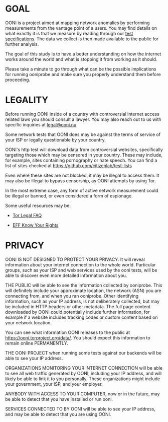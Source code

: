 # GOAL

OONI is a project aimed at mapping network anomalies by performing measurements
from the vantage point of a users.
You may find details on what exactly it is that we measure by reading through
our [test specifications](https://github.com/TheTorProject/ooni-spec/tree/master/test-specs).
The data we collect is then made available to the public for further analysis.

The goal of this study is to have a better understanding on how the internet
works around the world and what is stopping it from working as it should.

Please take a minute to go through what can be the possible implications for
running ooniprobe and make sure you properly understand them before proceeding.

# LEGALITY

Before running OONI inside of a country with controversial internet access
related laws you should consult a lawyer. You may also reach out to us with
specific inquiries at legal@ooni.nu.

Some network tests that OONI does may be against the terms of service of your
ISP or legally questionable by your country.

OONI's http test will download data from controversial websites,
specifically targeting those which may be censored in your country.
These may include, for example, sites containing pornography or hate
speech. You can find a list of sites checked at
https://github.com/citizenlab/test-lists

Even where these sites are not blocked, it may be illegal to access
them. It may also be illegal to bypass censorship, as OONI attempts by
using Tor.

In the most extreme case, any form of active network measurement could be
illegal or banned, or even considered a form of espionage.

Some useful resources may be:

* [Tor Legal FAQ](https://www.eff.org/torchallenge/faq.html)

* [EFF Know Your Rights](https://www.eff.org/issues/know-your-rights)

# PRIVACY

OONI IS NOT DESIGNED TO PROTECT YOUR PRIVACY. It will reveal information
about your internet connection to the whole world. Particular groups,
such as your ISP and web services used by the ooni tests, will be able
to discover even more detailed information about you.

THE PUBLIC will be able to see the information collected by ooniprobe.
This will definitely include your approximate location, the network
(ASN) you are connecting from, and when you ran ooniprobe. Other
identifying information, such as your IP address, is not deliberately
collected, but may be included in HTTP headers or other metadata. The
full page content downloaded by OONI could potentially include further
information, for example if a website includes tracking codes or custom
content based on your network location.

You can see what information OONI releases to the public at
https://ooni.torproject.org/data/. You should expect this information
to remain online PERMANENTLY.

THE OONI PROJECT when running some tests against our backends will be able to
see your IP address.

ORGANIZATIONS MONITORING YOUR INTERNET CONNECTION will be able to see
all web traffic generated by OONI, including your IP address, and will
likely be able to link it to you personally. These organizations might
include your government, your ISP, and your employer.

ANYBODY WITH ACCESS TO YOUR COMPUTER, now or in the future, may be able
to detect that you have installed or run ooni.

SERVICES CONNECTED TO BY OONI will be able to see your IP address, and
may be able to detect that you are using OONI.
